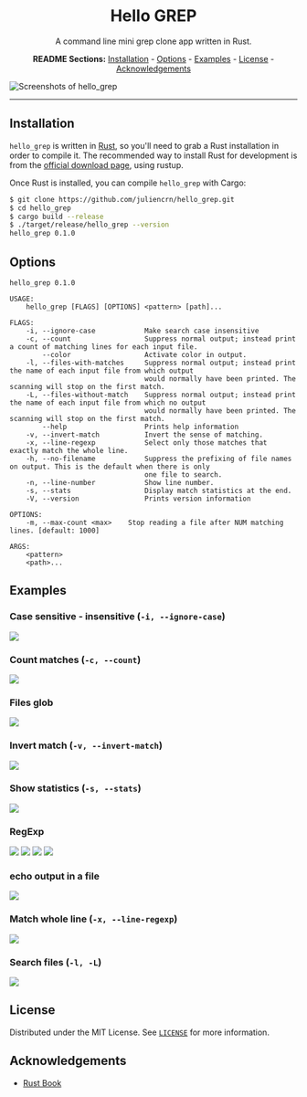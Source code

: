 <div align="center">
<h1>Hello GREP</h1>

A command line mini grep clone app written in Rust.

**README Sections:**  [Installation](#installation) - [Options](#options) - [Examples](#examples) - [License](#license) - [Acknowledgements](#acknowledgements)

<!-- Badges -->
</div>

![Screenshots of hello_grep](assets/Screenshot-glob.png)

---

## Installation

`hello_grep` is written in [Rust](https://www.rust-lang.org/), so you'll need to grab a Rust installation in order to compile it. The recommended way to install Rust for development is from the [official download page](https://www.rust-lang.org/tools/install), using rustup.

Once Rust is installed, you can compile `hello_grep` with Cargo:

```bash
$ git clone https://github.com/juliencrn/hello_grep.git
$ cd hello_grep
$ cargo build --release
$ ./target/release/hello_grep --version
hello_grep 0.1.0
```

## Options

```
hello_grep 0.1.0

USAGE:
    hello_grep [FLAGS] [OPTIONS] <pattern> [path]...

FLAGS:
    -i, --ignore-case            Make search case insensitive
    -c, --count                  Suppress normal output; instead print a count of matching lines for each input file.
        --color                  Activate color in output.
    -l, --files-with-matches     Suppress normal output; instead print the name of each input file from which output
                                 would normally have been printed. The scanning will stop on the first match.
    -L, --files-without-match    Suppress normal output; instead print the name of each input file from which no output
                                 would normally have been printed. The scanning will stop on the first match.
        --help                   Prints help information
    -v, --invert-match           Invert the sense of matching.
    -x, --line-regexp            Select only those matches that exactly match the whole line.
    -h, --no-filename            Suppress the prefixing of file names on output. This is the default when there is only
                                 one file to search.
    -n, --line-number            Show line number.
    -s, --stats                  Display match statistics at the end.
    -V, --version                Prints version information

OPTIONS:
    -m, --max-count <max>    Stop reading a file after NUM matching lines. [default: 1000]

ARGS:
    <pattern>
    <path>...
```

## Examples

### Case sensitive - insensitive (`-i, --ignore-case`)

![](assets/Screenshot-case.png)

### Count matches (`-c, --count`)

![](assets/Screenshot-count-matches.png)

### Files glob

![](assets/Screenshot-glob.png)

### Invert match (`-v, --invert-match`)

![](assets/Screenshot-invert-match.png)

### Show statistics (`-s, --stats`)

![](assets/Screenshot-stats.png)

### RegExp

![](assets/Screenshot-regex-1.png)
![](assets/Screenshot-regex-2.png)
![](assets/Screenshot-regex-3.png)
![](assets/Screenshot-regex-4.png)

### echo output in a file

![](assets/Screenshot-to-file.png)

### Match whole line (`-x, --line-regexp`)

![](assets/Screenshot-whole-line.png)

### Search files (`-l, -L`)

![](assets/Screenshot-files.png)

## License
Distributed under the MIT License. See [`LICENSE`](./LICENSE) for more information.

## Acknowledgements
* [Rust Book](https://doc.rust-lang.org/book/)
